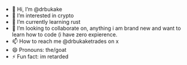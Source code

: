 - 👋 Hi, I’m @drbukake
- 👀 I’m interested in crypto
- 🌱 I’m currently learning rust
- 💞️ I’m looking to collaborate on, anything i am brand new and want to learn how to code (i have zero expierence. 
- 📫 How to reach me @drbukaketrades on x 
- 😄 Pronouns: the/goat
- ⚡ Fun fact: im retarded

<!---
drbukake/drbukake is a ✨ special ✨ repository because its `README.md` (this file) appears on your GitHub profile.
You can click the Preview link to take a look at your changes.
--->
